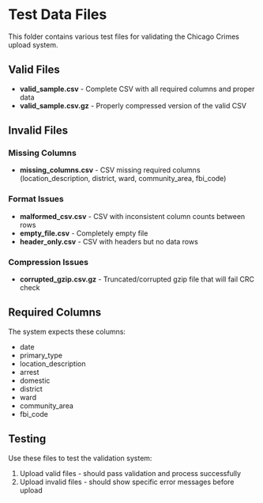 # Test Data Files

This folder contains various test files for validating the Chicago Crimes upload system.

## Valid Files

- **valid_sample.csv** - Complete CSV with all required columns and proper data
- **valid_sample.csv.gz** - Properly compressed version of the valid CSV

## Invalid Files

### Missing Columns

- **missing_columns.csv** - CSV missing required columns (location_description, district, ward, community_area, fbi_code)

### Format Issues

- **malformed_csv.csv** - CSV with inconsistent column counts between rows
- **empty_file.csv** - Completely empty file
- **header_only.csv** - CSV with headers but no data rows

### Compression Issues

- **corrupted_gzip.csv.gz** - Truncated/corrupted gzip file that will fail CRC check

## Required Columns

The system expects these columns:

- date
- primary_type
- location_description
- arrest
- domestic
- district
- ward
- community_area
- fbi_code

## Testing

Use these files to test the validation system:

1. Upload valid files - should pass validation and process successfully
2. Upload invalid files - should show specific error messages before upload
